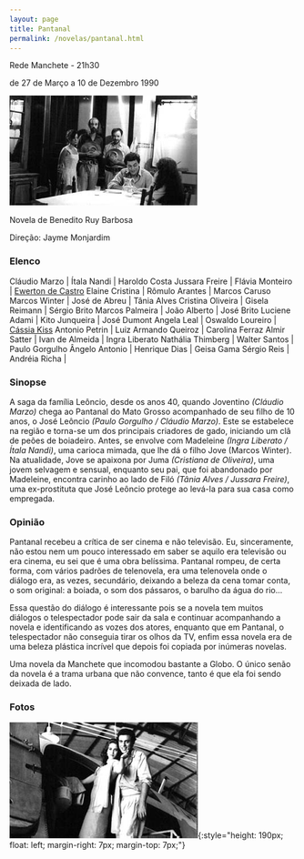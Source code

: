 ```yaml
---
layout: page
title: Pantanal
permalink: /novelas/pantanal.html
---
```


Rede Manchete - 21h30

de 27 de Março a 10 de Dezembro 1990

![Pantanal](/novelas/img/pantanal_caruso_castro_e_alves.jpg)

Novela de Benedito Ruy Barbosa

Direção: Jayme Monjardim

### Elenco

Cláudio Marzo | Ítala Nandi | Haroldo Costa
Jussara Freire | Flávia Monteiro | [Ewerton de Castro](/novelas/ewerton_de_castro.html)
Elaine Cristina | Rômulo Arantes | Marcos Caruso
Marcos Winter | José de Abreu | Tânia Alves
Cristina Oliveira | Gisela Reimann | Sérgio Brito
Marcos Palmeira | João Alberto | José Brito
Luciene Adami | Kito Junqueira | José Dumont
Angela Leal | Oswaldo Loureiro | [Cássia Kiss](/novelas/cassia_kiss.html)
Antonio Petrin | Luiz Armando Queiroz | Carolina Ferraz
Almir Satter | Ivan de Almeida | Ingra Liberato
Nathália Thimberg | Walter Santos | Paulo Gorgulho
Ângelo Antonio | Henrique Dias | Geisa Gama
Sérgio Reis | Andréia Richa | 

### Sinopse

A saga da família Leôncio, desde os anos 40, quando Joventino *(Cláudio Marzo)* chega ao Pantanal do Mato Grosso acompanhado de seu filho de 10 anos, o José Leôncio *(Paulo Gorgulho / Cláudio Marzo)*. Este se estabelece na região e torna-se um dos principais criadores de gado, iniciando um clã de peões de boiadeiro. Antes, se envolve com Madeleine *(Ingra Liberato / Ítala Nandi)*, uma carioca mimada, que lhe dá o filho Jove (Marcos Winter). Na atualidade, Jove se apaixona por Juma *(Cristiana de Oliveira)*, uma jovem selvagem e sensual, enquanto seu pai, que foi abandonado por Madeleine, encontra carinho ao lado de Filó *(Tânia Alves / Jussara Freire)*, uma ex-prostituta que José Leôncio protege ao levá-la para sua casa como empregada.

### Opinião

Pantanal recebeu a crítica de ser cinema e não televisão. Eu, sinceramente, não estou nem um pouco interessado em saber se aquilo era televisão ou era cinema, eu sei que é uma obra belíssima. Pantanal rompeu, de certa forma, com vários padrões de telenovela, era uma telenovela onde o diálogo era, as vezes, secundário, deixando a beleza da cena tomar conta, o som original: a boiada, o som dos pássaros, o barulho da água do rio...

Essa questão do diálogo é interessante pois se a novela tem muitos diálogos o telespectador pode sair da sala e continuar acompanhando a novela e identificando as vozes dos atores, enquanto que em Pantanal, o telespectador não conseguia tirar os olhos da TV, enfim essa novela era de uma beleza plástica incrível que depois foi copiada por inúmeras novelas.

Uma novela da Manchete que incomodou bastante a Globo. O único senão da novela é a trama urbana que não convence, tanto é que ela foi sendo deixada de lado.

### Fotos

![Paulo Gorgulho e Ingra Liberato](/novelas/img/pantanal_gorgulho_e_ingra.jpg){:style="height: 190px; float: left; margin-right: 7px; margin-top: 7px;"}

